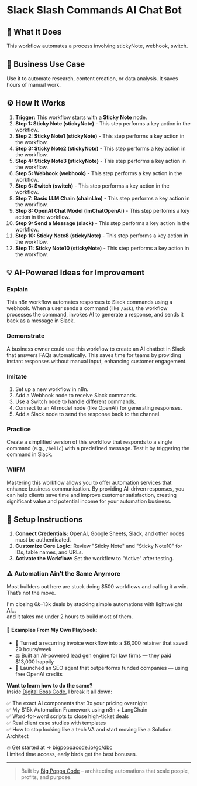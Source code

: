 # Slack Slash Commands AI Chat Bot

## 🚀 What It Does
This workflow automates a process involving stickyNote, webhook, switch.

## 💼 Business Use Case
Use it to automate research, content creation, or data analysis. It saves hours of manual work.

## ⚙️ How It Works
1.  **Trigger:** This workflow starts with a **Sticky Note** node.
2. **Step 1: Sticky Note (stickyNote)** - This step performs a key action in the workflow.
3. **Step 2: Sticky Note1 (stickyNote)** - This step performs a key action in the workflow.
4. **Step 3: Sticky Note2 (stickyNote)** - This step performs a key action in the workflow.
5. **Step 4: Sticky Note3 (stickyNote)** - This step performs a key action in the workflow.
6. **Step 5: Webhook (webhook)** - This step performs a key action in the workflow.
7. **Step 6: Switch (switch)** - This step performs a key action in the workflow.
8. **Step 7: Basic LLM Chain (chainLlm)** - This step performs a key action in the workflow.
9. **Step 8: OpenAI Chat Model (lmChatOpenAi)** - This step performs a key action in the workflow.
10. **Step 9: Send a Message (slack)** - This step performs a key action in the workflow.
11. **Step 10: Sticky Note8 (stickyNote)** - This step performs a key action in the workflow.
12. **Step 11: Sticky Note10 (stickyNote)** - This step performs a key action in the workflow.

## 💡 AI-Powered Ideas for Improvement
### Explain
This n8n workflow automates responses to Slack commands using a webhook. When a user sends a command (like `/ask`), the workflow processes the command, invokes AI to generate a response, and sends it back as a message in Slack.

### Demonstrate
A business owner could use this workflow to create an AI chatbot in Slack that answers FAQs automatically. This saves time for teams by providing instant responses without manual input, enhancing customer engagement.

### Imitate
1. Set up a new workflow in n8n.
2. Add a Webhook node to receive Slack commands.
3. Use a Switch node to handle different commands.
4. Connect to an AI model node (like OpenAI) for generating responses.
5. Add a Slack node to send the response back to the channel.

### Practice
Create a simplified version of this workflow that responds to a single command (e.g., `/hello`) with a predefined message. Test it by triggering the command in Slack.

### WIIFM
Mastering this workflow allows you to offer automation services that enhance business communication. By providing AI-driven responses, you can help clients save time and improve customer satisfaction, creating significant value and potential income for your automation business.

## 🔧 Setup Instructions
1. **Connect Credentials:** OpenAI, Google Sheets, Slack, and other nodes must be authenticated.
2. **Customize Core Logic:** Review "Sticky Note" and "Sticky Note10" for IDs, table names, and URLs.
3. **Activate the Workflow:** Set the workflow to "Active" after testing.

### ⚠️ Automation Ain’t the Same Anymore

Most builders out here are stuck doing $500 workflows and calling it a win.  
That’s not the move.  

I'm closing $6k–$13k deals by stacking simple automations with lightweight AI...  
and it takes me under 2 hours to build most of them.

#### 🧠 Examples From My Own Playbook:
- 🔁 Turned a recurring invoice workflow into a $6,000 retainer that saved 20 hours/week  
- ⚖️ Built an AI-powered lead gen engine for law firms — they paid $13,000 happily  
- 🚀 Launched an SEO agent that outperforms funded companies — using free OpenAI credits  

**Want to learn how to do the same?**  
Inside [Digital Boss Code](https://bigpoppacode.io/go/dbc), I break it all down:

✅ The exact AI components that 3x your pricing overnight  
✅ My $15k Automation Framework using n8n + LangChain  
✅ Word-for-word scripts to close high-ticket deals  
✅ Real client case studies with templates  
✅ How to stop looking like a tech VA and start moving like a Solution Architect  

🔥 Get started at → [bigpoppacode.io/go/dbc](https://bigpoppacode.io/go/dbc)  
Limited time access, early birds get the best bonuses.

---
> Built by [Big Poppa Code](https://bigpoppacode.io) – architecting automations that scale people, profits, and purpose.

